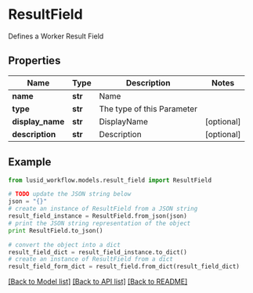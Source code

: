 # ResultField

Defines a Worker Result Field

## Properties
Name | Type | Description | Notes
------------ | ------------- | ------------- | -------------
**name** | **str** | Name | 
**type** | **str** | The type of this Parameter | 
**display_name** | **str** | DisplayName | [optional] 
**description** | **str** | Description | [optional] 

## Example

```python
from lusid_workflow.models.result_field import ResultField

# TODO update the JSON string below
json = "{}"
# create an instance of ResultField from a JSON string
result_field_instance = ResultField.from_json(json)
# print the JSON string representation of the object
print ResultField.to_json()

# convert the object into a dict
result_field_dict = result_field_instance.to_dict()
# create an instance of ResultField from a dict
result_field_form_dict = result_field.from_dict(result_field_dict)
```
[[Back to Model list]](../README.md#documentation-for-models) [[Back to API list]](../README.md#documentation-for-api-endpoints) [[Back to README]](../README.md)


